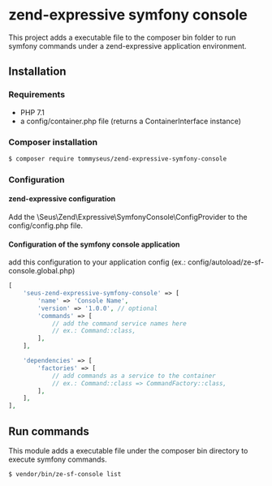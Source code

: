 # zend-expressive symfony console

This project adds a executable file to the composer bin folder to run symfony commands under a zend-expressive
application environment.

## Installation

### Requirements

- PHP 7.1
- a config/container.php file (returns a ContainerInterface instance)

### Composer installation

```bash
$ composer require tommyseus/zend-expressive-symfony-console
```

### Configuration
#### zend-expressive configuration

Add the \Seus\Zend\Expressive\SymfonyConsole\ConfigProvider to the config/config.php file.

#### Configuration of the symfony console application

add this configuration to your application config (ex.: config/autoload/ze-sf-console.global.php)

```php
[
    'seus-zend-expressive-symfony-console' => [
        'name' => 'Console Name',
        'version' => '1.0.0', // optional
        'commands' => [
            // add the command service names here
            // ex.: Command::class,
        ],
    ],

    'dependencies' => [
        'factories' => [
            // add commands as a service to the container
            // ex.: Command::class => CommandFactory::class,
        ],
    ],
],
```

## Run commands

This module adds a executable file under the composer bin directory to execute symfony commands.

```bash
$ vendor/bin/ze-sf-console list
```
